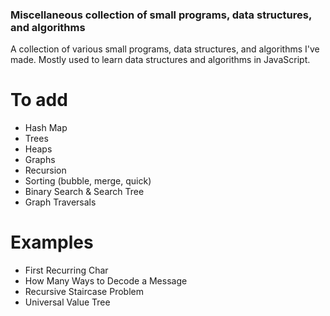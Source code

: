 ### Miscellaneous collection of small programs, data structures, and algorithms

A collection of various small programs, data structures, and algorithms I've made.
Mostly used to learn data structures and algorithms in JavaScript.

# To add

- Hash Map
- Trees
- Heaps
- Graphs
- Recursion
- Sorting (bubble, merge, quick)
- Binary Search & Search Tree
- Graph Traversals

# Examples

- First Recurring Char
- How Many Ways to Decode a Message
- Recursive Staircase Problem
- Universal Value Tree

